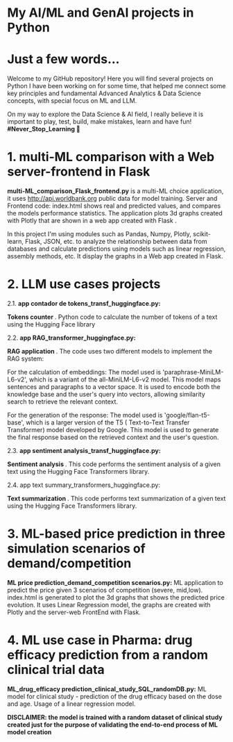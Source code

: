 # My AI/ML and GenAI projects in Python

# Just a few words... 
Welcome to my GitHub repository! Here you will find several projects on Python I have been working on for some time, that helped me connect some key principles and fundamental Advanced Analytics & Data Science concepts, with special focus on ML and LLM.  

On my way to explore the Data Science & AI field, I really believe it is important to play, test, build, make mistakes, learn and have fun! <b> #Never_Stop_Learning </b>🚀

# 1. multi-ML comparison with a Web server-frontend in Flask

<b> multi-ML_comparison_Flask_frontend.py</b> is a multi-ML choice application, it uses  http://api.worldbank.org public data for model training. Server and Frontend code: index.html shows real and predicted values, and compares the models performance statistics. The application plots 3d graphs created with Plotly that are shown in a web app created with Flask .

In this project I'm using modules such as Pandas, Numpy, Plotly, scikit-learn, Flask, JSON, etc. to analyze the relationship between data from databases and calculate predictions using models such as linear regression, assembly methods, etc. It display the graphs in a Web app created in Flask.

# 2. LLM use cases projects

2.1. <b> app contador de tokens_transf_huggingface.py:</b> 

<b> Tokens counter </b>. Python code to  calculate the number of tokens of a text using the Hugging Face library

2.2. <b> app RAG_transformer_huggingface.py:</b>

<b> RAG application </b> . The code uses two different models to implement the RAG system:

For the calculation of embeddings: The model used is 'paraphrase-MiniLM-L6-v2', which is a variant of the all-MiniLM-L6-v2 model. This model maps sentences and paragraphs to a vector space. 
It is used to encode both the knowledge base and the user's query into vectors, allowing similarity search to retrieve the relevant context.

For the generation of the response: The model used is 'google/flan-t5-base', which is a larger version of the T5 (
Text-to-Text Transfer Transformer) model developed by Google. This model is used to generate the final response based on the retrieved context and the user's question.

2.3. <b>app sentiment analysis_transf_huggingface.py:</b>

 <b> Sentiment analysis </b>. This code performs the sentiment analysis of a given text using the Hugging Face Transformers library. 

2.4. </b>app text summary_transformers_huggingface.py:</b>

 <b> Text summarization </b>. This code performs text summarization of a given text using the Hugging Face Transformers library. 

# 3. ML-based price prediction in three simulation scenarios of demand/competition

<b>ML price prediction_demand_competition scenarios.py:</b> ML application to predict the price given 3 scenarios of competition (severe, mid,low). index.html is generated to plot the 3d graphs that shows the predicted price evolution.
It uses Linear Regression model, the graphs are created with Plotly and the server-web FrontEnd with Flask.

# 4. ML use case in Pharma: drug efficacy prediction from a random clinical trial data

<b>ML_drug_efficacy prediction_clinical_study_SQL_randomDB.py:</b> ML model for clinical study - prediction of the drug efficacy based on the dose and age. Usage of a linear regression model.

<b> DISCLAIMER: the model is trained with a random dataset of clinical study created just for the purpose of validating the end-to-end process of ML model creation </b>
